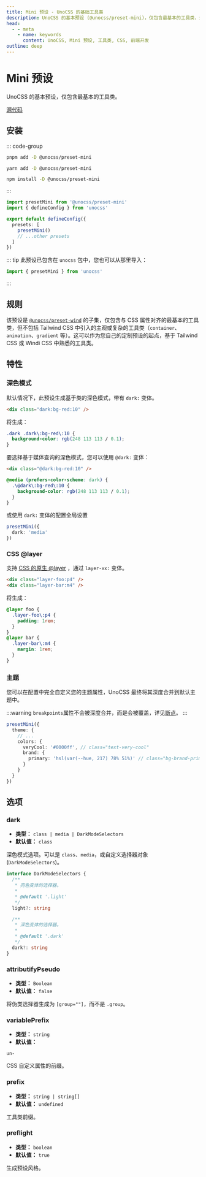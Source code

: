 ```yaml
---
title: Mini 预设 - UnoCSS 的基础工具类
description: UnoCSS 的基本预设 (@unocss/preset-mini)，仅包含最基本的工具类，适合定制化开发。
head:
  - - meta
    - name: keywords
      content: UnoCSS, Mini 预设, 工具类, CSS, 前端开发
outline: deep
---
```


# Mini 预设

UnoCSS 的基本预设，仅包含最基本的工具类。

[源代码](https://github.com/unocss/unocss/tree/main/packages/preset-mini)

## 安装

::: code-group

```bash [pnpm]
pnpm add -D @unocss/preset-mini
```

```bash [yarn]
yarn add -D @unocss/preset-mini
```

```bash [npm]
npm install -D @unocss/preset-mini
```

:::

```ts [uno.config.ts]
import presetMini from '@unocss/preset-mini'
import { defineConfig } from 'unocss'

export default defineConfig({
  presets: [
    presetMini()
    // ...other presets
  ]
})
```

::: tip
此预设已包含在 `unocss` 包中，您也可以从那里导入：

```ts
import { presetMini } from 'unocss'
```

:::

## 规则

该预设是 [`@unocss/preset-wind`](/presets/wind) 的子集，仅包含与 CSS 属性对齐的最基本的工具类，但不包括 Tailwind CSS 中引入的主观或复杂的工具类（`container`、`animation`、`gradient` 等）。这可以作为您自己的定制预设的起点，基于 Tailwind CSS 或 Windi CSS 中熟悉的工具类。

## 特性

### 深色模式

默认情况下，此预设生成基于类的深色模式，带有 `dark:` 变体。

```html
<div class="dark:bg-red:10" />
```

将生成：

```css
.dark .dark\:bg-red\:10 {
  background-color: rgb(248 113 113 / 0.1);
}
```

要选择基于媒体查询的深色模式，您可以使用 `@dark:` 变体：

```html
<div class="@dark:bg-red:10" />
```

```css
@media (prefers-color-scheme: dark) {
  .\@dark\:bg-red\:10 {
    background-color: rgb(248 113 113 / 0.1);
  }
}
```

或使用 `dark:` 变体的配置全局设置

```ts
presetMini({
  dark: 'media'
})
```

### CSS @layer

支持 [CSS 的原生 @layer](https://developer.mozilla.org/en-US/docs/Web/CSS/@layer) ，通过 `layer-xx:` 变体。

```html
<div class="layer-foo:p4" />
<div class="layer-bar:m4" />
```

将生成：

```css
@layer foo {
  .layer-foo\:p4 {
    padding: 1rem;
  }
}
@layer bar {
  .layer-bar\:m4 {
    margin: 1rem;
  }
}
```

### 主题

您可以在配置中完全自定义您的主题属性，UnoCSS 最终将其深度合并到默认主题中。

:::warning
`breakpoints`属性不会被深度合并，而是会被覆盖，详见[断点](/config/theme#breakpoints)。
:::

```ts
presetMini({
  theme: {
    // ...
    colors: {
      veryCool: '#0000ff', // class="text-very-cool"
      brand: {
        primary: 'hsl(var(--hue, 217) 78% 51%)' // class="bg-brand-primary"
      }
    }
  }
})
```

## 选项

### dark

- **类型：** `class | media | DarkModeSelectors`
- **默认值：** `class`

深色模式选项。可以是 `class`、`media`，或自定义选择器对象(`DarkModeSelectors`)。

```ts
interface DarkModeSelectors {
  /**
   * 亮色变体的选择器。
   *
   * @default '.light'
   */
  light?: string

  /**
   * 深色变体的选择器。
   *
   * @default '.dark'
   */
  dark?: string
}
```

### attributifyPseudo

- **类型：** `Boolean`
- **默认值：** `false`

将伪类选择器生成为 `[group=""]`，而不是 `.group`。

### variablePrefix

- **类型：** `string`
- **默认值：**

`un-`

CSS 自定义属性的前缀。

### prefix

- **类型：** `string | string[]`
- **默认值：** `undefined`

工具类前缀。

### preflight

- **类型：** `boolean`
- **默认值：** `true`

生成预设风格。
